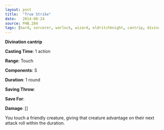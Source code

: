 ```yaml
---
layout: post
title:  "True Strike"
date:   2014-08-24
source: PHB.284
tags: [bard, sorcerer, warlock, wizard, eldritchknight, cantrip, divination]
---
```


**Divination cantrip**

**Casting Time**: 1 action

**Range**: Touch

**Components**: S

**Duration**: 1 round

**Saving Throw**:

**Save For**:

**Damage**: []

You touch a friendly creature, giving that creature advantage on their next attack roll within the duration.